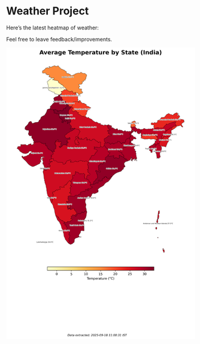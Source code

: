 # Weather Project

Here’s the latest heatmap of weather:

Feel free to leave feedback/improvements.

![India Heatmap](docs/assets/india_heatmap.png?v=CB98F9)

